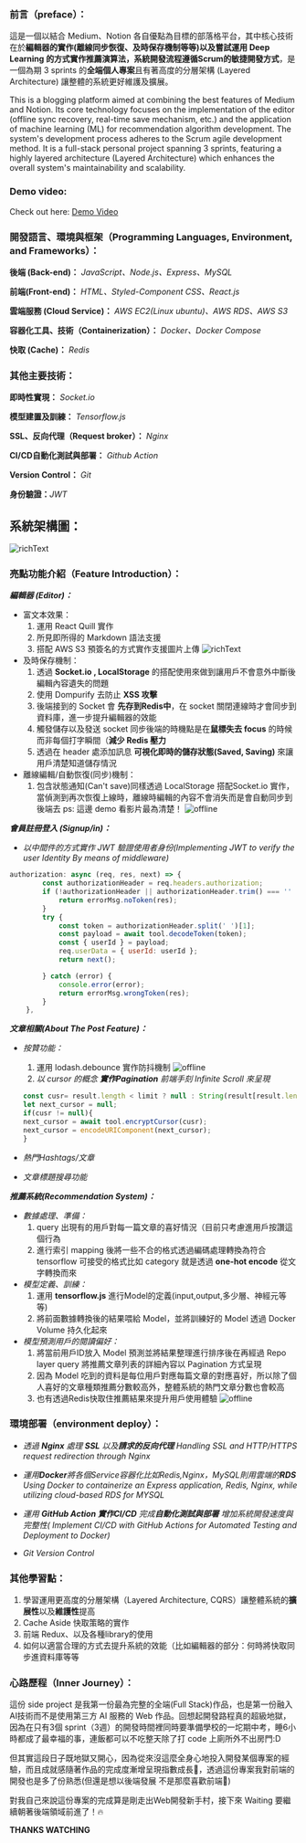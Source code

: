 ### 前言（preface）： 
這是一個以結合 Medium、Notion 各自優點為目標的部落格平台，其中核心技術在於**編輯器的實作(離線同步恢復、及時保存機制等等)**以及嘗試運用 **Deep Learning 的方式實作推薦演算法**，系統開發流程遵循**Scrum的敏捷開發方式**，是一個為期 3 sprints 的**全端個人專案**且有著高度的分層架構 (Layered Architecture) 讓整體的系統更好維護及擴展。

This is a blogging platform aimed at combining the best features of Medium and Notion. Its core technology focuses on the implementation of the editor (offline sync recovery, real-time save mechanism, etc.) and the application of machine learning (ML) for recommendation algorithm development. The system's development process adheres to the Scrum agile development method. It is a full-stack personal project spanning 3 sprints, featuring a highly layered architecture (Layered Architecture) which enhances the overall system's maintainability and scalability.

### Demo video:
Check out here: [Demo Video](https://youtu.be/xTIN2mkI4ts)



### 開發語言、環境與框架（Programming Languages, Environment, and Frameworks）：
**後端 (Back-end)：** *JavaScript、Node.js、Express、MySQL*

**前端(Front-end)：** _HTML、Styled-Component CSS、React.js_

**雲端服務 (Cloud Service)：** _AWS EC2(Linux ubuntu)、AWS RDS、AWS S3_

**容器化工具、技術（Containerization）：** _Docker、Docker Compose_

**快取 (Cache)：** _Redis_


### 其他主要技術：
**即時性實現：** _Socket.io_

**模型建置及訓練：** _Tensorflow.js_

**SSL、反向代理（Request broker）：** _Nginx_

**CI/CD自動化測試與部署：** _Github Action_

**Version Control：** _Git_

**身份驗證：**_JWT_



## 系統架構圖：
![richText](https://raw.githubusercontent.com/Lu-weiting/ImageRepository/master/InkLinkerSys.png)

### 亮點功能介紹（Feature Introduction）：

**_編輯器 (Editor)：_**
* 富文本效果：
    1. 運用 React Quill 實作
    2. 所見即所得的 Markdown 語法支援
    3. 搭配 AWS S3 預簽名的方式實作支援圖片上傳
![richText](https://raw.githubusercontent.com/Lu-weiting/ImageRepository/master/richText.png)
* 及時保存機制：
    1. 透過 **Socket.io , LocalStorage** 的搭配使用來做到讓用戶不會意外中斷後編輯內容遺失的問題
    2. 使用 Dompurify 去防止 **XSS 攻擊**
    3. 後端接到的 Socket 會 **先存到Redis中**，在 socket 關閉連線時才會同步到資料庫，進一步提升編輯器的效能
    4. 觸發儲存以及發送 socket 同步後端的時機點是在**鼠標失去 focus** 的時候而非每個打字瞬間（**減少 Redis 壓力**
    5. 透過在 header 處添加訊息 **可視化即時的儲存狀態(Saved, Saving)** 來讓用戶清楚知道儲存情況
* 離線編輯/自動恢復(同步)機制：
    1. 包含狀態通知(Can't save)同樣透過 LocalStorage 搭配Socket.io 實作，當偵測到再次恢復上線時，離線時編輯的內容不會消失而是會自動同步到後端去
ps: 這邊 demo 看影片最為清楚！
![offline](https://raw.githubusercontent.com/Lu-weiting/ImageRepository/master/offline.png)

**_會員註冊登入 (Signup/in)：_**

* _以中間件的方式實作 JWT 驗證使用者身份(Implementing JWT to verify the user Identity By means of middleware)_
```javascript
authorization: async (req, res, next) => {
        const authorizationHeader = req.headers.authorization;
        if (!authorizationHeader || authorizationHeader.trim() === '' || typeof authorizationHeader === 'undefined') {
            return errorMsg.noToken(res);
        }
        try {
            const token = authorizationHeader.split(' ')[1];
            const payload = await tool.decodeToken(token);
            const { userId } = payload;
            req.userData = { userId: userId };
            return next();

        } catch (error) {
            console.error(error);
            return errorMsg.wrongToken(res);
        }
    },
```

**_文章相關(About The Post Feature)：_**
* _按贊功能：_
    1. 運用 lodash.debounce 實作防抖機制
![offline](https://raw.githubusercontent.com/Lu-weiting/ImageRepository/master/pLike.png)
    2. _以 cursor 的概念 **實作Pagination** 前端手刻 Infinite Scroll 來呈現_ 
    ```javascript
    const cusr= result.length < limit ? null : String(result[result.length - 2].id);
    let next_cursor = null;
    if(cusr != null){
    next_cursor = await tool.encryptCursor(cusr);
    next_cursor = encodeURIComponent(next_cursor);
    }
    ```

* _熱門Hashtags/文章_
* _文章標題搜尋功能_

**_推薦系統(Recommendation System)：_**
* _數據處理、準備：_
    1. query 出現有的用戶對每一篇文章的喜好情況（目前只考慮進用戶按讚這個行為
    2. 進行索引 mapping 後將一些不合的格式透過編碼處理轉換為符合 tensorflow 可接受的格式比如 category 就是透過 **one-hot encode** 從文字轉換而來
* _模型定義、訓練：_
    1. 運用 **tensorflow.js** 進行Model的定義(input,output,多少層、神經元等等)
    2. 將前面數據轉換後的結果喂給 Model，並將訓練好的 Model 透過 Docker Volume 持久化起來
* _模型預測用戶的閱讀偏好：_
    1. 將當前用戶ID放入 Model 預測並將結果整理進行排序後在再經過 Repo layer query 將推薦文章列表的詳細內容以 Pagination 方式呈現
    2. 因為 Model 吃到的資料是每位用戶對應每篇文章的對應喜好，所以除了個人喜好的文章種類推薦分數較高外，整體系統的熱門文章分數也會較高
    3. 也有透過Redis快取住推薦結果來提升用戶使用體驗
    ![offline](https://raw.githubusercontent.com/Lu-weiting/ImageRepository/master/Recommand.png)


### 環境部署（environment deploy）：

* _透過 **Nginx** 處理 **SSL** 以及**請求的反向代理** Handling SSL and HTTP/HTTPS request redirection through Nginx_

* _運用**Docker**將各個Service容器化比如Redis,Nginx，MySQL則用雲端的**RDS** Using Docker to containerize an Express application, Redis, Nginx, while utilizing cloud-based RDS for MYSQL_

* _運用 **GitHub Action 實作CI/CD** 完成**自動化測試與部署** 增加系統開發速度與完整性( Implement CI/CD with GitHub Actions for Automated Testing and Deployment to Docker)_

* _Git Version Control_

### 其他學習點：
1. 學習運用更高度的分層架構（Layered Architecture, CQRS）讓整體系統的**擴展性**以及**維護性**提高
2. Cache Aside 快取策略的實作
3. 前端 Redux、以及各種library的使用
4. 如何以適當合理的方式去提升系統的效能（比如編輯器的部分：何時將快取同步進資料庫等等

### 心路歷程（Inner Journey）：
這份 side project 是我第一份最為完整的全端(Full Stack)作品，也是第一份融入 AI技術而不是使用第三方 AI 服務的 Web 作品。回想起開發路程真的超級地獄，因為在只有3個 sprint（3週）的開發時間裡同時要準備學校的一坨期中考，睡6小時都成了最幸福的事，連飯都可以不吃整天除了打 code 上廁所外不出房門:D

但其實這段日子既地獄又開心，因為從來沒這麼全身心地投入開發某個專案的經驗，而且成就感隨著作品的完成度漸增呈現指數成長🥵，透過這份專案我對前端的開發也是多了份熟悉(但還是想以後端發展 不是那麼喜歡前端🥵)

對我自己來說這份專案的完成算是剛走出Web開發新手村，接下來 Waiting 要繼續朝著後端領域前進了！🔥

**THANKS WATCHING**
